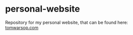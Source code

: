 # personal-website

Repository for my personal website, that can be found here: [tomwarsop.com](http://tomwarsop.com)